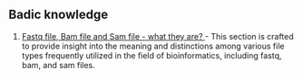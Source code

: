 ## Badic knowledge ##
1. [Fastq file, Bam file and Sam file - what they are? ](/Basic_Knowledge/All/fastq_bam_sam.md) - This section is crafted to provide insight into the meaning and distinctions among various file types frequently utilized in the field of bioinformatics, including fastq, bam, and sam files.
